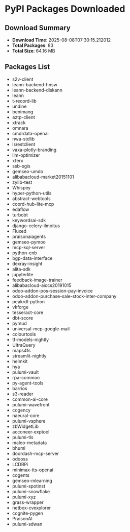 # PyPI Packages Downloaded

## Download Summary
- **Download Time**: 2025-08-08T07:30:15.212012
- **Total Packages**: 83
- **Total Size**: 64.16 MB

## Packages List
- s2v-client
- leann-backend-hnsw
- leann-backend-diskann
- leann
- t-record-lib
- undine
- benimang
- aztp-client
- xtrack
- omnara
- cmdrdata-openai
- nwa-stdlib
- lsrestclient
- vaxa-plotly-branding
- llm-optimizer
- xferx
- ssb-sgis
- gemseo-umdo
- alibabacloud-market20151101
- zylib-test
- Whispey
- hyper-python-utils
- abstract-webtools
- coord-hub-lite-mcp
- edaflow
- turbobt
- keywordsai-sdk
- django-celery-ilmoitus
- Fluxed
- praisonaiagents
- gemseo-pymoo
- mcp-kql-server
- python-cnb
- bgp-data-interface
- dexray-insight
- alita-sdk
- jupyterlite
- feedback-image-trainer
- alibabacloud-aiccs20191015
- odoo-addon-pos-session-pay-invoice
- odoo-addon-purchase-sale-stock-inter-company
- peakrdl-python
- vkforge
- tesseract-core
- dbt-score
- pymud
- universal-mcp-google-mail
- colourtools
- tf-models-nightly
- UltraQuery
- maps4fs
- streamlit-nightly
- helmkit
- hya
- pulumi-vault
- rpa-common
- py-agent-tools
- barrios
- s3-reader
- common-ai-core
- pulumi-wavefront
- cogency
- naeural-core
- pulumi-vsphere
- zbWidgetLib
- acconeer-exptool
- pulumi-tls
- maleo-metadata
- bhumi
- doordash-mcp-server
- odooss
- LCDRPi
- minimax-tts-openai
- cogents
- gemseo-mlearning
- pulumi-spotinst
- pulumi-snowflake
- pulumi-xyz
- grass-wrapper
- netbox-cvexplorer
- cognite-pygen
- PraisonAI
- pulumi-sdwan
